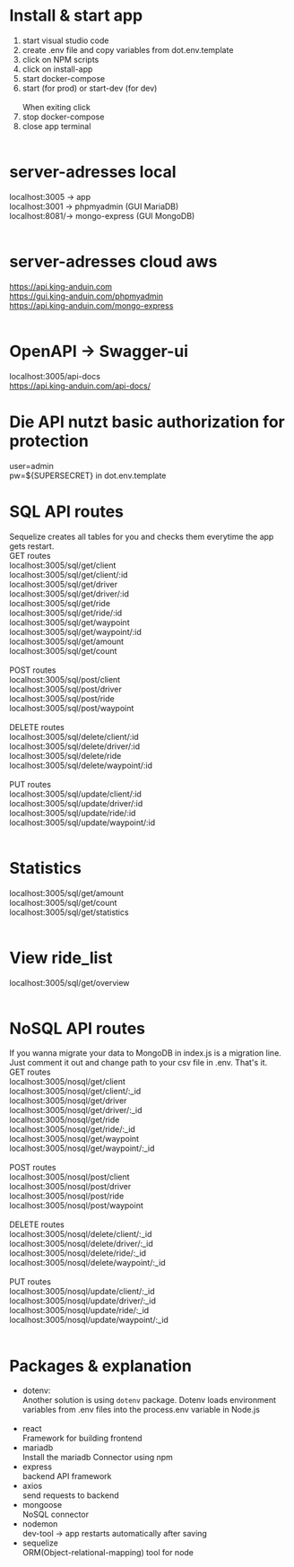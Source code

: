 # Install & start app

1. start visual studio code <br>
2. create .env file and copy variables from dot.env.template <br>
3. click on NPM scripts <br>
4. click on install-app <br>
5. start docker-compose <br>
6. start (for prod) or start-dev (for dev)<br>
   <br>
   When exiting click <br>
7. stop docker-compose <br>
8. close app terminal <br>
   <br>

# server-adresses local

localhost:3005 -> app <br>
localhost:3001 -> phpmyadmin (GUI MariaDB) <br>
localhost:8081/-> mongo-express (GUI MongoDB) <br>
<br>

# server-adresses cloud aws

https://api.king-anduin.com <br>
https://gui.king-anduin.com/phpmyadmin <br>
https://api.king-anduin.com/mongo-express <br>
<br>

# OpenAPI -> Swagger-ui

localhost:3005/api-docs <br>
https://api.king-anduin.com/api-docs/ <br>

# Die API nutzt basic authorization for protection

user=admin <br>
pw=${SUPERSECRET} in dot.env.template <br>

# SQL API routes

Sequelize creates all tables for you and checks them everytime the app gets restart.
<br>
GET routes <br>
localhost:3005/sql/get/client <br>
localhost:3005/sql/get/client/:id <br>
localhost:3005/sql/get/driver <br>
localhost:3005/sql/get/driver/:id <br>
localhost:3005/sql/get/ride <br>
localhost:3005/sql/get/ride/:id <br>
localhost:3005/sql/get/waypoint <br>
localhost:3005/sql/get/waypoint/:id <br>
localhost:3005/sql/get/amount <br>
localhost:3005/sql/get/count <br>
<br>
POST routes <br>
localhost:3005/sql/post/client <br>
localhost:3005/sql/post/driver <br>
localhost:3005/sql/post/ride <br>
localhost:3005/sql/post/waypoint <br>
<br>
DELETE routes <br>
localhost:3005/sql/delete/client/:id <br>
localhost:3005/sql/delete/driver/:id <br>
localhost:3005/sql/delete/ride <br>
localhost:3005/sql/delete/waypoint/:id <br>
<br>
PUT routes <br>
localhost:3005/sql/update/client/:id <br>
localhost:3005/sql/update/driver/:id <br>
localhost:3005/sql/update/ride/:id <br>
localhost:3005/sql/update/waypoint/:id <br>
<br>

# Statistics

localhost:3005/sql/get/amount <br>
localhost:3005/sql/get/count <br>
localhost:3005/sql/get/statistics <br>
<br>

# View ride_list

localhost:3005/sql/get/overview <br>
<br>

# NoSQL API routes <br>

If you wanna migrate your data to MongoDB in index.js is a migration line. Just comment it out and change path to your csv file in .env. That's it.
<br>
GET routes <br>
localhost:3005/nosql/get/client <br>
localhost:3005/nosql/get/client/:\_id <br>
localhost:3005/nosql/get/driver <br>
localhost:3005/nosql/get/driver/:\_id <br>
localhost:3005/nosql/get/ride <br>
localhost:3005/nosql/get/ride/:\_id <br>
localhost:3005/nosql/get/waypoint <br>
localhost:3005/nosql/get/waypoint/:\_id <br>
<br>
POST routes <br>
localhost:3005/nosql/post/client <br>
localhost:3005/nosql/post/driver <br>
localhost:3005/nosql/post/ride <br>
localhost:3005/nosql/post/waypoint <br>
<br>
DELETE routes <br>
localhost:3005/nosql/delete/client/:\_id <br>
localhost:3005/nosql/delete/driver/:\_id <br>
localhost:3005/nosql/delete/ride/:\_id <br>
localhost:3005/nosql/delete/waypoint/:\_id <br>
<br>
PUT routes <br>
localhost:3005/nosql/update/client/:\_id <br>
localhost:3005/nosql/update/driver/:\_id <br>
localhost:3005/nosql/update/ride/:\_id <br>
localhost:3005/nosql/update/waypoint/:\_id <br>
<br>

# Packages & explanation

- dotenv: <br>
  Another solution is using `dotenv` package. Dotenv loads environment variables from .env files into the process.env variable in Node.js<br>
  <br>
- react <br>
  Framework for building frontend
  <br>
- mariadb <br>
  Install the mariadb Connector using npm
  <br>
- express <br>
  backend API framework
  <br>
- axios <br>
  send requests to backend
  <br>
- mongoose <br>
  NoSQL connector
  <br>
- nodemon <br>
  dev-tool -> app restarts automatically after saving
  <br>
- sequelize <br>
  ORM(Object-relational-mapping) tool for node
